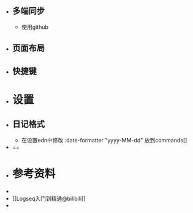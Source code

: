 - ## 多端同步
	- 使用github
- ## 页面布局
- ## 快捷键
- # 设置
- ## 日记格式
	- 在设置edn中修改
	  :date-formatter "yyyy-MM-dd"
	  放到commands[]
- ==
- # 参考资料
-
- [[Logseq入门到精通@bilibili]]
-